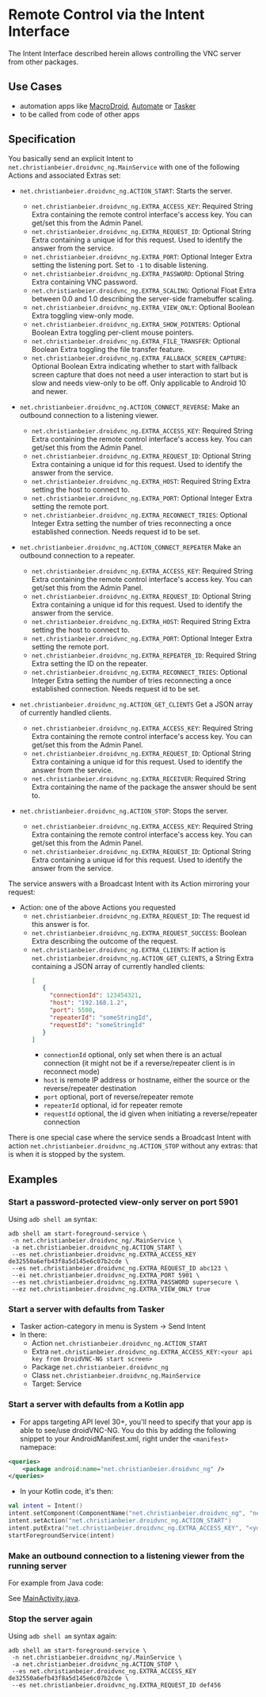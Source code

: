 # Remote Control via the Intent Interface

The Intent Interface described herein allows controlling the VNC server from other packages.

## Use Cases
- automation apps like [MacroDroid](https://www.macrodroid.com/), [Automate](https://llamalab.com/automate/) or
[Tasker](https://tasker.joaoapps.com/)
- to be called from code  of other apps

## Specification

You basically send an explicit Intent to `net.christianbeier.droidvnc_ng.MainService` with one of
the following Actions and associated Extras set:

* `net.christianbeier.droidvnc_ng.ACTION_START`: Starts the server.
  * `net.christianbeier.droidvnc_ng.EXTRA_ACCESS_KEY`: Required String Extra containing the remote control interface's access key. You can get/set this from the Admin Panel. 
  * `net.christianbeier.droidvnc_ng.EXTRA_REQUEST_ID`: Optional String Extra containing a unique id for this request. Used to identify the answer from the service.
  * `net.christianbeier.droidvnc_ng.EXTRA_PORT`: Optional Integer Extra setting the listening port. Set to `-1` to disable listening.
  * `net.christianbeier.droidvnc_ng.EXTRA_PASSWORD`: Optional String Extra containing VNC password.
  * `net.christianbeier.droidvnc_ng.EXTRA_SCALING`: Optional Float Extra between 0.0 and 1.0 describing the server-side framebuffer scaling.
  * `net.christianbeier.droidvnc_ng.EXTRA_VIEW_ONLY`:  Optional Boolean Extra toggling view-only mode.
  * `net.christianbeier.droidvnc_ng.EXTRA_SHOW_POINTERS`:  Optional Boolean Extra toggling per-client mouse pointers.
  * `net.christianbeier.droidvnc_ng.EXTRA_FILE_TRANSFER`: Optional Boolean Extra toggling the file transfer feature.
  * `net.christianbeier.droidvnc_ng.EXTRA_FALLBACK_SCREEN_CAPTURE`: Optional Boolean Extra indicating whether to start with fallback screen capture that does not need a
     user interaction to start but is slow and needs view-only to be off. Only applicable to Android 10 and newer.

* `net.christianbeier.droidvnc_ng.ACTION_CONNECT_REVERSE`: Make an outbound connection to a listening viewer.
  * `net.christianbeier.droidvnc_ng.EXTRA_ACCESS_KEY`: Required String Extra containing the remote control interface's access key. You can get/set this from the Admin Panel.
  * `net.christianbeier.droidvnc_ng.EXTRA_REQUEST_ID`: Optional String Extra containing a unique id for this request. Used to identify the answer from the service.
  * `net.christianbeier.droidvnc_ng.EXTRA_HOST`: Required String Extra setting the host to connect to.
  * `net.christianbeier.droidvnc_ng.EXTRA_PORT`: Optional Integer Extra setting the remote port.
  * `net.christianbeier.droidvnc_ng.EXTRA_RECONNECT_TRIES`: Optional Integer Extra setting the number of tries reconnecting a once established connection. Needs request id to be set.

* `net.christianbeier.droidvnc_ng.ACTION_CONNECT_REPEATER` Make an outbound connection to a repeater.
  * `net.christianbeier.droidvnc_ng.EXTRA_ACCESS_KEY`: Required String Extra containing the remote control interface's access key. You can get/set this from the Admin Panel.
  * `net.christianbeier.droidvnc_ng.EXTRA_REQUEST_ID`: Optional String Extra containing a unique id for this request. Used to identify the answer from the service.
  * `net.christianbeier.droidvnc_ng.EXTRA_HOST`: Required String Extra setting the host to connect to.
  * `net.christianbeier.droidvnc_ng.EXTRA_PORT`: Optional Integer Extra setting the remote port.
  * `net.christianbeier.droidvnc_ng.EXTRA_REPEATER_ID`: Required String Extra setting the ID on the repeater.
  * `net.christianbeier.droidvnc_ng.EXTRA_RECONNECT_TRIES`: Optional Integer Extra setting the number of tries reconnecting a once established connection. Needs request id to be set.

* `net.christianbeier.droidvnc_ng.ACTION_GET_CLIENTS` Get a JSON array of currently handled clients.
  * `net.christianbeier.droidvnc_ng.EXTRA_ACCESS_KEY`: Required String Extra containing the remote control interface's access key. You can get/set this from the Admin Panel.
  * `net.christianbeier.droidvnc_ng.EXTRA_REQUEST_ID`: Optional String Extra containing a unique id for this request. Used to identify the answer from the service.
  * `net.christianbeier.droidvnc_ng.EXTRA_RECEIVER`: Required String Extra containing the name of the package the answer should be sent to.

* `net.christianbeier.droidvnc_ng.ACTION_STOP`: Stops the server.
  * `net.christianbeier.droidvnc_ng.EXTRA_ACCESS_KEY`: Required String Extra containing the remote control interface's access key. You can get/set this from the Admin Panel.
  * `net.christianbeier.droidvnc_ng.EXTRA_REQUEST_ID`: Optional String Extra containing a unique id for this request. Used to identify the answer from the service.

The service answers with a Broadcast Intent with its Action mirroring your request:

* Action: one of the above Actions you requested
  * `net.christianbeier.droidvnc_ng.EXTRA_REQUEST_ID`: The request id this answer is for.
  * `net.christianbeier.droidvnc_ng.EXTRA_REQUEST_SUCCESS`: Boolean Extra describing the outcome of the request.
  * `net.christianbeier.droidvnc_ng.EXTRA_CLIENTS`: If action is `net.christianbeier.droidvnc_ng.ACTION_GET_CLIENTS`, a String Extra containing a JSON array of
    currently handled clients:
    ```json
    [
       {
         "connectionId": 123454321,
         "host": "192.168.1.2",
         "port": 5500,
         "repeaterId": "someStringId",
         "requestId": "someStringId"
       }
    ]
    ```
     - `connectionId` optional, only set when there is an actual connection (it might not be if a reverse/repeater client is in reconnect mode)
     - `host` is remote IP address or hostname, either the source or the reverse/repeater destination
     - `port` optional, port of reverse/repeater remote
     - `repeaterId` optional, id for repeater remote
     - `requestId` optional, the id given when initiating a reverse/repeater connection

There is one special case where the service sends a Broadcast Intent with action
`net.christianbeier.droidvnc_ng.ACTION_STOP` without any extras: that is when it is stopped by the
system.

## Examples

### Start a password-protected view-only server on port 5901

Using `adb shell am` syntax:

```shell
adb shell am start-foreground-service \
 -n net.christianbeier.droidvnc_ng/.MainService \
 -a net.christianbeier.droidvnc_ng.ACTION_START \
 --es net.christianbeier.droidvnc_ng.EXTRA_ACCESS_KEY de32550a6efb43f8a5d145e6c07b2cde \
 --es net.christianbeier.droidvnc_ng.EXTRA_REQUEST_ID abc123 \
 --ei net.christianbeier.droidvnc_ng.EXTRA_PORT 5901 \
 --es net.christianbeier.droidvnc_ng.EXTRA_PASSWORD supersecure \
 --ez net.christianbeier.droidvnc_ng.EXTRA_VIEW_ONLY true
```

### Start a server with defaults from Tasker

- Tasker action-category in menu is System -> Send Intent
- In there:
  - Action `net.christianbeier.droidvnc_ng.ACTION_START`
  - Extra `net.christianbeier.droidvnc_ng.EXTRA_ACCESS_KEY:<your api key from DroidVNC-NG start screen>`
  - Package `net.christianbeier.droidvnc_ng`
  - Class `net.christianbeier.droidvnc_ng.MainService`
  - Target: Service

### Start a server with defaults from a Kotlin app

- For apps targeting API level 30+, you'll need to specify that your app is able to see/use
  droidVNC-NG. You do this by adding the following snippet to your AndroidManifest.xml, right under 
  the `<manifest>` namepace:
```xml
<queries>
    <package android:name="net.christianbeier.droidvnc_ng" />
</queries>
```

- In your Kotlin code, it's then:
```kotlin
val intent = Intent()
intent.setComponent(ComponentName("net.christianbeier.droidvnc_ng", "net.christianbeier.droidvnc_ng.MainService"))
intent.setAction("net.christianbeier.droidvnc_ng.ACTION_START")
intent.putExtra("net.christianbeier.droidvnc_ng.EXTRA_ACCESS_KEY", "<your api key from DroidVNC-NG start screen>")
startForegroundService(intent)
```

### Make an outbound connection to a listening viewer from the running server

For example from Java code:

See [MainActivity.java](../app/src/main/java/net/christianbeier/droidvnc_ng/MainActivity.java).

### Stop the server again

Using `adb shell am` syntax again:

```shell
adb shell am start-foreground-service \
 -n net.christianbeier.droidvnc_ng/.MainService \
 -a net.christianbeier.droidvnc_ng.ACTION_STOP \
 --es net.christianbeier.droidvnc_ng.EXTRA_ACCESS_KEY de32550a6efb43f8a5d145e6c07b2cde \
 --es net.christianbeier.droidvnc_ng.EXTRA_REQUEST_ID def456
```
